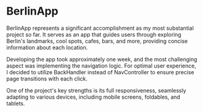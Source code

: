 # BerlinApp
BerlinApp represents a significant accomplishment as my most substantial project so far. It serves as an app that guides users through exploring Berlin's landmarks, cool spots, cafes, bars, and more, providing concise information about each location. 

Developing the app took approximately one week, and the most challenging aspect was implementing the navigation logic. For optimal user experience, I decided to utilize BackHandler instead of NavController to ensure precise page transitions with each click. 

One of the project's key strengths is its full responsiveness, seamlessly adapting to various devices, including mobile screens, foldables, and tablets.
